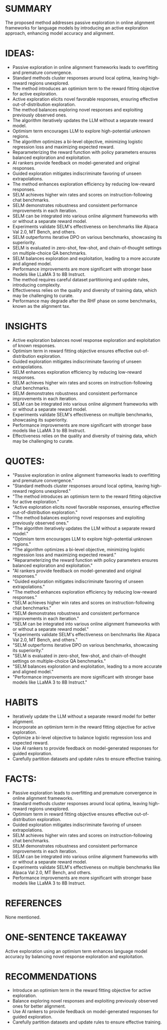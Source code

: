# SUMMARY
The proposed method addresses passive exploration in online alignment frameworks for language models by introducing an active exploration approach, enhancing model accuracy and alignment.

# IDEAS:
- Passive exploration in online alignment frameworks leads to overfitting and premature convergence.
- Standard methods cluster responses around local optima, leaving high-reward regions unexplored.
- The method introduces an optimism term to the reward fitting objective for active exploration.
- Active exploration elicits novel favorable responses, ensuring effective out-of-distribution exploration.
- The method balances exploring novel responses and exploiting previously observed ones.
- The algorithm iteratively updates the LLM without a separate reward model.
- Optimism term encourages LLM to explore high-potential unknown regions.
- The algorithm optimizes a bi-level objective, minimizing logistic regression loss and maximizing expected reward.
- Reparameterizing the reward function with policy parameters ensures balanced exploration and exploitation.
- AI rankers provide feedback on model-generated and original responses.
- Guided exploration mitigates indiscriminate favoring of unseen extrapolations.
- The method enhances exploration efficiency by reducing low-reward responses.
- SELM achieves higher win rates and scores on instruction-following chat benchmarks.
- SELM demonstrates robustness and consistent performance improvements in each iteration.
- SELM can be integrated into various online alignment frameworks with or without a separate reward model.
- Experiments validate SELM's effectiveness on benchmarks like Alpaca Val 2.0, MT Bench, and others.
- SELM outperforms iterative DPO on various benchmarks, showcasing its superiority.
- SELM is evaluated in zero-shot, few-shot, and chain-of-thought settings on multiple-choice QA benchmarks.
- SELM balances exploration and exploitation, leading to a more accurate and aligned model.
- Performance improvements are more significant with stronger base models like LLaMA 3 to 8B Instruct.
- The method requires careful dataset partitioning and update rules, introducing complexity.
- Effectiveness relies on the quality and diversity of training data, which may be challenging to curate.
- Performance may degrade after the RHF phase on some benchmarks, known as the alignment tax.

# INSIGHTS
- Active exploration balances novel response exploration and exploitation of known responses.
- Optimism term in reward fitting objective ensures effective out-of-distribution exploration.
- Guided exploration mitigates indiscriminate favoring of unseen extrapolations.
- SELM enhances exploration efficiency by reducing low-reward responses.
- SELM achieves higher win rates and scores on instruction-following chat benchmarks.
- SELM demonstrates robustness and consistent performance improvements in each iteration.
- SELM can be integrated into various online alignment frameworks with or without a separate reward model.
- Experiments validate SELM's effectiveness on multiple benchmarks, showcasing its superiority.
- Performance improvements are more significant with stronger base models like LLaMA 3 to 8B Instruct.
- Effectiveness relies on the quality and diversity of training data, which may be challenging to curate.

# QUOTES:
- "Passive exploration in online alignment frameworks leads to overfitting and premature convergence."
- "Standard methods cluster responses around local optima, leaving high-reward regions unexplored."
- "The method introduces an optimism term to the reward fitting objective for active exploration."
- "Active exploration elicits novel favorable responses, ensuring effective out-of-distribution exploration."
- "The method balances exploring novel responses and exploiting previously observed ones."
- "The algorithm iteratively updates the LLM without a separate reward model."
- "Optimism term encourages LLM to explore high-potential unknown regions."
- "The algorithm optimizes a bi-level objective, minimizing logistic regression loss and maximizing expected reward."
- "Reparameterizing the reward function with policy parameters ensures balanced exploration and exploitation."
- "AI rankers provide feedback on model-generated and original responses."
- "Guided exploration mitigates indiscriminate favoring of unseen extrapolations."
- "The method enhances exploration efficiency by reducing low-reward responses."
- "SELM achieves higher win rates and scores on instruction-following chat benchmarks."
- "SELM demonstrates robustness and consistent performance improvements in each iteration."
- "SELM can be integrated into various online alignment frameworks with or without a separate reward model."
- "Experiments validate SELM's effectiveness on benchmarks like Alpaca Val 2.0, MT Bench, and others."
- "SELM outperforms iterative DPO on various benchmarks, showcasing its superiority."
- "SELM is evaluated in zero-shot, few-shot, and chain-of-thought settings on multiple-choice QA benchmarks."
- "SELM balances exploration and exploitation, leading to a more accurate and aligned model."
- "Performance improvements are more significant with stronger base models like LLaMA 3 to 8B Instruct."

# HABITS
- Iteratively update the LLM without a separate reward model for better alignment.
- Incorporate an optimism term in the reward fitting objective for active exploration.
- Optimize a bi-level objective to balance logistic regression loss and expected reward.
- Use AI rankers to provide feedback on model-generated responses for guided exploration.
- Carefully partition datasets and update rules to ensure effective training.

# FACTS:
- Passive exploration leads to overfitting and premature convergence in online alignment frameworks.
- Standard methods cluster responses around local optima, leaving high-reward regions unexplored.
- Optimism term in reward fitting objective ensures effective out-of-distribution exploration.
- Guided exploration mitigates indiscriminate favoring of unseen extrapolations.
- SELM achieves higher win rates and scores on instruction-following chat benchmarks.
- SELM demonstrates robustness and consistent performance improvements in each iteration.
- SELM can be integrated into various online alignment frameworks with or without a separate reward model.
- Experiments validate SELM's effectiveness on multiple benchmarks like Alpaca Val 2.0, MT Bench, and others.
- Performance improvements are more significant with stronger base models like LLaMA 3 to 8B Instruct.

# REFERENCES
None mentioned.

# ONE-SENTENCE TAKEAWAY
Active exploration using an optimism term enhances language model accuracy by balancing novel response exploration and exploitation.

# RECOMMENDATIONS
- Introduce an optimism term in the reward fitting objective for active exploration.
- Balance exploring novel responses and exploiting previously observed ones for better alignment.
- Use AI rankers to provide feedback on model-generated responses for guided exploration.
- Carefully partition datasets and update rules to ensure effective training.

